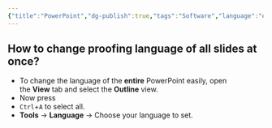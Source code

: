 ```yaml
---
{"title":"PowerPoint","dg-publish":true,"tags":"Software","language":"en","permalink":"/software/power-point/","dgPassFrontmatter":true}
---
```



## How to change proofing language of all slides at once?

- To change the language of the **entire** PowerPoint easily, open the **View** tab and select the **Outline** view.
- Now press
- `Ctrl`+`A` to select all.
- **Tools** → **Language** → Choose your language to set.
